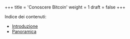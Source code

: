 +++
title = 'Conoscere Bitcoin'
weight = 1
draft = false
+++

Indice dei contenuti:

- [Introduzione](https://bitcoin-relearn.github.io/www/1_conoscere/1_conoscere_bitcoin/1_introduzione/index.html)
- [Panoramica](https://bitcoin-relearn.github.io/www/1_conoscere/1_conoscere_bitcoin/2_panoramica/index.html)






